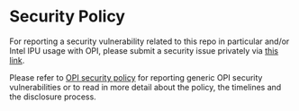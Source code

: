 # Security Policy

For reporting a security vulnerability related to this repo in particular and/or
Intel IPU usage with OPI, please submit a security issue privately via
[this link](https://github.com/opiproject/opi-intel-bridge/security/advisories/new).

Please refer to [OPI security policy](https://github.com/opiproject/opi/blob/main/SECURITY.md)
for reporting generic OPI security vulnerabilities or to read in more detail
about the policy, the timelines and the disclosure process.
